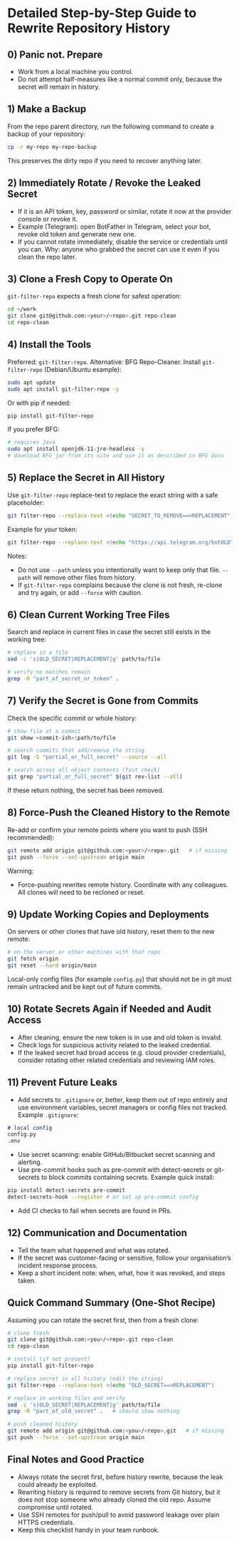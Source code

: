 # Detailed Step-by-Step Guide to Rewrite Repository History
## 0) Panic not. Prepare
* Work from a local machine you control.
* Do not attempt half-measures like a normal commit only, because the secret will remain in history.

## 1) Make a Backup
From the repo parent directory, run the following command to create a backup of your repository:
```bash
cp -r my-repo my-repo-backup
```
This preserves the dirty repo if you need to recover anything later.

## 2) Immediately Rotate / Revoke the Leaked Secret
* If it is an API token, key, password or similar, rotate it now at the provider console or revoke it.
* Example (Telegram): open BotFather in Telegram, select your bot, revoke old token and generate new one.
* If you cannot rotate immediately, disable the service or credentials until you can.
Why: anyone who grabbed the secret can use it even if you clean the repo later.

## 3) Clone a Fresh Copy to Operate On
`git-filter-repo` expects a fresh clone for safest operation:
```bash
cd ~/work
git clone git@github.com:<your>/<repo>.git repo-clean
cd repo-clean
```

## 4) Install the Tools
Preferred: `git-filter-repo`. Alternative: BFG Repo-Cleaner.
Install `git-filter-repo` (Debian/Ubuntu example):
```bash
sudo apt update
sudo apt install git-filter-repo -y
```
Or with pip if needed:
```bash
pip install git-filter-repo
```
If you prefer BFG:
```bash
# requires Java
sudo apt install openjdk-11-jre-headless -y
# download BFG jar from its site and use it as described in BFG docs
```

## 5) Replace the Secret in All History
Use `git-filter-repo` replace-text to replace the exact string with a safe placeholder:
```bash
git filter-repo --replace-text <(echo "SECRET_TO_REMOVE==>REPLACEMENT")
```
Example for your token:
```bash
git filter-repo --replace-text <(echo "https://api.telegram.org/botOLDTOKEN/getUpdates==>https://api.telegram.org/<TOKEN>/getUpdates")
```
Notes:
* Do not use `--path` unless you intentionally want to keep only that file. `--path` will remove other files from history.
* If `git-filter-repo` complains because the clone is not fresh, re-clone and try again, or add `--force` with caution.

## 6) Clean Current Working Tree Files
Search and replace in current files in case the secret still exists in the working tree:
```bash
# replace in a file
sed -i 's|OLD_SECRET|REPLACEMENT|g' path/to/file

# verify no matches remain
grep -R "part_of_secret_or_token" .
```

## 7) Verify the Secret is Gone from Commits
Check the specific commit or whole history:
```bash
# show file at a commit
git show <commit-ish>:path/to/file

# search commits that add/remove the string
git log -S "partial_or_full_secret" --source --all

# search across all object contents (fast check)
git grep "partial_or_full_secret" $(git rev-list --all)
```
If these return nothing, the secret has been removed.

## 8) Force-Push the Cleaned History to the Remote
Re-add or confirm your remote points where you want to push (SSH recommended):
```bash
git remote add origin git@github.com:<your>/<repo>.git   # if missing
git push --force --set-upstream origin main
```
Warning:
* Force-pushing rewrites remote history. Coordinate with any colleagues. All clones will need to be recloned or reset.

## 9) Update Working Copies and Deployments
On servers or other clones that have old history, reset them to the new remote:
```bash
# on the server or other machines with that repo
git fetch origin
git reset --hard origin/main
```
Local-only config files (for example `config.py`) that should not be in git must remain untracked and be kept out of future commits.

## 10) Rotate Secrets Again if Needed and Audit Access
* After cleaning, ensure the new token is in use and old token is invalid.
* Check logs for suspicious activity related to the leaked credential.
* If the leaked secret had broad access (e.g. cloud provider credentials), consider rotating other related credentials and reviewing IAM roles.

## 11) Prevent Future Leaks
* Add secrets to `.gitignore` or, better, keep them out of repo entirely and use environment variables, secret managers or config files not tracked. Example `.gitignore`:
```markdown
# local config
config.py
.env
```
* Use secret scanning: enable GitHub/Bitbucket secret scanning and alerting.
* Use pre-commit hooks such as pre-commit with detect-secrets or git-secrets to block commits containing secrets. Example quick install:
```bash
pip install detect-secrets pre-commit
detect-secrets-hook --register # or set up pre-commit config
```
* Add CI checks to fail when secrets are found in PRs.

## 12) Communication and Documentation
* Tell the team what happened and what was rotated.
* If the secret was customer-facing or sensitive, follow your organisation’s incident response process.
* Keep a short incident note: when, what, how it was revoked, and steps taken.

## Quick Command Summary (One-Shot Recipe)
Assuming you can rotate the secret first, then from a fresh clone:
```bash
# clone fresh
git clone git@github.com:<you>/<repo>.git repo-clean
cd repo-clean

# install (if not present)
pip install git-filter-repo

# replace secret in all history (edit the string)
git filter-repo --replace-text <(echo "OLD_SECRET==>REPLACEMENT")

# replace in working files and verify
sed -i 's|OLD_SECRET|REPLACEMENT|g' path/to/file
grep -R "part_of_old_secret" .   # should show nothing

# push cleaned history
git remote add origin git@github.com:<you>/<repo>.git   # if missing
git push --force --set-upstream origin main
```

## Final Notes and Good Practice
* Always rotate the secret first, before history rewrite, because the leak could already be exploited.
* Rewriting history is required to remove secrets from Git history, but it does not stop someone who already cloned the old repo. Assume compromise until rotated.
* Use SSH remotes for push/pull to avoid password leakage over plain HTTPS credentials.
* Keep this checklist handy in your team runbook.
